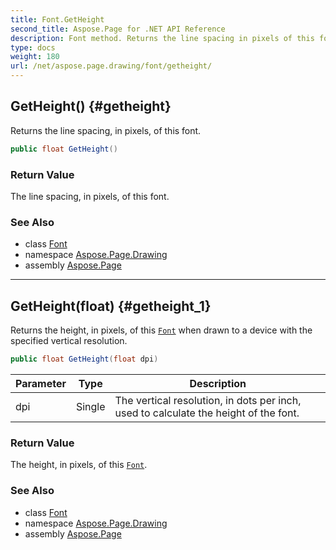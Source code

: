 ```yaml
---
title: Font.GetHeight
second_title: Aspose.Page for .NET API Reference
description: Font method. Returns the line spacing in pixels of this font
type: docs
weight: 180
url: /net/aspose.page.drawing/font/getheight/
---
```

## GetHeight() {#getheight}

Returns the line spacing, in pixels, of this font.

```csharp
public float GetHeight()
```

### Return Value

The line spacing, in pixels, of this font.

### See Also

* class [Font](../)
* namespace [Aspose.Page.Drawing](../../font/)
* assembly [Aspose.Page](../../../)

---

## GetHeight(float) {#getheight_1}

Returns the height, in pixels, of this [`Font`](../) when drawn to a device with the specified vertical resolution.

```csharp
public float GetHeight(float dpi)
```

| Parameter | Type | Description |
| --- | --- | --- |
| dpi | Single | The vertical resolution, in dots per inch, used to calculate the height of the font. |

### Return Value

The height, in pixels, of this [`Font`](../).

### See Also

* class [Font](../)
* namespace [Aspose.Page.Drawing](../../font/)
* assembly [Aspose.Page](../../../)


